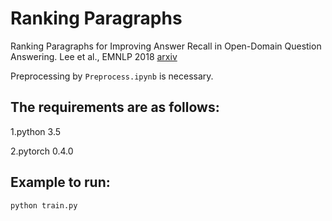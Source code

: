 # Ranking Paragraphs

Ranking Paragraphs for Improving Answer Recall in Open-Domain Question Answering. Lee et al., EMNLP 2018 [arxiv](https://arxiv.org/pdf/1810.00494.pdf)  


Preprocessing by ```Preprocess.ipynb``` is necessary.

## The requirements are as follows:
1.python 3.5

2.pytorch 0.4.0


## Example to run:
```
python train.py
```
